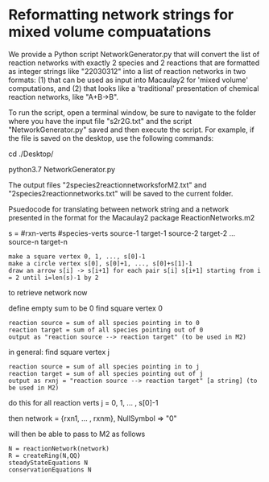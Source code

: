 # Reformatting network strings for mixed volume compuatations

We provide a Python script NetworkGenerator.py that will convert the list of reaction networks
with exactly 2 species and 2 reactions that are formatted as integer strings like "22030312"
into a list of reaction networks in two formats: (1) that can be used as input into
Macaulay2 for 'mixed volume' computations, and (2) that looks like a 'traditional'
presentation of chemical reaction networks, like "A+B->B".

To run the script, open a terminal window,
be sure to navigate to the folder where you have the input file "s2r2G.txt" and the script "NetworkGenerator.py" saved
and then execute the script.
For example, if the file is saved on the desktop, use the following commands:

cd ./Desktop/

python3.7 NetworkGenerator.py

The output files "2species2reactionnetworksforM2.txt" and "2species2reactionnetworks.txt"
will be saved to the current folder.

Psuedocode for translating between network string and a network presented in the format for the Macaulay2 package ReactionNetworks.m2

s = #rxn-verts #species-verts source-1 target-1 source-2 target-2 ... source-n target-n

	make a square vertex 0, 1, ..., s[0]-1
	make a circle vertex s[0], s[0]+1, ..., s[0]+s[1]-1
	draw an arrow s[i] -> s[i+1] for each pair s[i] s[i+1] starting from i = 2 until i=len(s)-1 by 2

to retrieve network now

define empty sum to be 0
find square vertex 0

	reaction source = sum of all species pointing in to 0
	reaction target = sum of all species pointing out of 0
	output as "reaction source --> reaction target" (to be used in M2)

in general: find square vertex j
	
	reaction source = sum of all species pointing in to j
	reaction target = sum of all species pointing out of j
	output as rxnj = "reaction source --> reaction target" [a string] (to be used in M2)

do this for all reaction verts j = 0, 1, ... , s[0]-1

then network = {rxn1, ... , rxnm}, NullSymbol => "0"


will then be able to pass to M2 as follows
	
	N = reactionNetwork(network)
	R = createRing(N,QQ)
	steadyStateEquations N
	conservationEquations N
